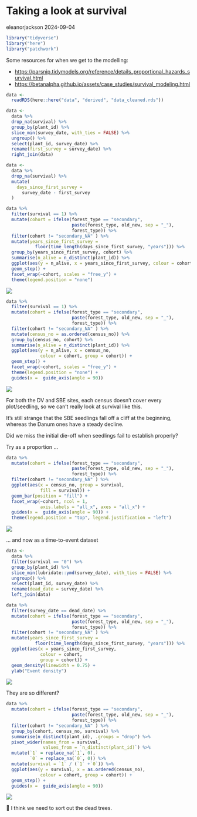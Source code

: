 # Taking a look at survival
eleanorjackson
2024-09-04

``` r
library("tidyverse")
library("here")
library("patchwork")
```

Some resources for when we get to the modelling:

- https://parsnip.tidymodels.org/reference/details_proportional_hazards_survival.html
- https://betanalpha.github.io/assets/case_studies/survival_modeling.html

``` r
data <- 
  readRDS(here::here("data", "derived", "data_cleaned.rds"))
```

``` r
data <- 
  data %>% 
  drop_na(survival) %>% 
  group_by(plant_id) %>%
  slice_min(survey_date, with_ties = FALSE) %>%
  ungroup() %>% 
  select(plant_id, survey_date) %>%
  rename(first_survey = survey_date) %>% 
  right_join(data) 
```

``` r
data <-
  data %>% 
  drop_na(survival) %>%
  mutate(
    days_since_first_survey =
      survey_date - first_survey
  ) 
```

``` r
data %>% 
  filter(survival == 1) %>% 
  mutate(cohort = ifelse(forest_type == "secondary",
                         paste(forest_type, old_new, sep = "_"),
                         forest_type)) %>% 
  filter(cohort != "secondary_NA" ) %>% 
  mutate(years_since_first_survey = 
           floor(time_length(days_since_first_survey, "years"))) %>% 
  group_by(years_since_first_survey, cohort) %>% 
  summarise(n_alive = n_distinct(plant_id)) %>% 
  ggplot(aes(y = n_alive, x = years_since_first_survey, colour = cohort)) +
  geom_step() +
  facet_wrap(~cohort, scales = "free_y") +
  theme(legend.position = "none")
```

![](figures/2024-09-04_explore-survival/unnamed-chunk-4-1.png)

``` r
data %>% 
  filter(survival == 1) %>%
  mutate(cohort = ifelse(forest_type == "secondary",
                         paste(forest_type, old_new, sep = "_"),
                         forest_type)) %>% 
  filter(cohort != "secondary_NA" ) %>%
  mutate(census_no = as.ordered(census_no)) %>% 
  group_by(census_no, cohort) %>% 
  summarise(n_alive = n_distinct(plant_id)) %>% 
  ggplot(aes(y = n_alive, x = census_no, 
             colour = cohort, group = cohort)) +
  geom_step() +
  facet_wrap(~cohort, scales = "free_y") +
  theme(legend.position = "none") +
  guides(x =  guide_axis(angle = 90))
```

![](figures/2024-09-04_explore-survival/unnamed-chunk-5-1.png)

For both the DV and SBE sites, each census doesn’t cover every
plot/seedling, so we can’t really look at survival like this.

It’s still strange that the SBE seedlings fall off a cliff at the
beginning, whereas the Danum ones have a steady decline.

Did we miss the initial die-off when seedlings fail to establish
properly?

Try as a proportion …

``` r
data %>% 
  mutate(cohort = ifelse(forest_type == "secondary",
                         paste(forest_type, old_new, sep = "_"),
                         forest_type)) %>% 
  filter(cohort != "secondary_NA" ) %>% 
  ggplot(aes(x = census_no, group = survival, 
             fill = survival)) +
  geom_bar(position = "fill") +
  facet_wrap(~cohort, ncol = 1,
             axis.labels = "all_x", axes = "all_x") +
  guides(x =  guide_axis(angle = 90)) +
  theme(legend.position = "top", legend.justification = "left") 
```

![](figures/2024-09-04_explore-survival/unnamed-chunk-6-1.png)

… and now as a time-to-event dataset

``` r
data <-
  data %>%
  filter(survival == "0") %>%
  group_by(plant_id) %>%
  slice_min(lubridate::ymd(survey_date), with_ties = FALSE) %>%
  ungroup() %>% 
  select(plant_id, survey_date) %>%
  rename(dead_date = survey_date) %>% 
  left_join(data)
```

``` r
data %>% 
  filter(survey_date == dead_date) %>% 
  mutate(cohort = ifelse(forest_type == "secondary",
                         paste(forest_type, old_new, sep = "_"),
                         forest_type)) %>% 
  filter(cohort != "secondary_NA" ) %>% 
  mutate(years_since_first_survey = 
           floor(time_length(days_since_first_survey, "years"))) %>% 
  ggplot(aes(x = years_since_first_survey, 
             colour = cohort,
             group = cohort)) +
  geom_density(linewidth = 0.75) +
  ylab("Event density")
```

![](figures/2024-09-04_explore-survival/unnamed-chunk-8-1.png)

They are so different?

``` r
data %>% 
  mutate(cohort = ifelse(forest_type == "secondary",
                         paste(forest_type, old_new, sep = "_"),
                         forest_type)) %>% 
  filter(cohort != "secondary_NA" ) %>% 
  group_by(cohort, census_no, survival) %>% 
  summarise(n_distinct(plant_id), .groups = "drop") %>% 
  pivot_wider(names_from = survival, 
              values_from = `n_distinct(plant_id)`) %>% 
  mutate(`1` = replace_na(`1`, 0),
         `0` = replace_na(`0`, 0)) %>% 
  mutate(survival = `1` / (`1` +`0`)) %>% 
  ggplot(aes(y = survival, x = as.ordered(census_no), 
             colour = cohort, group = cohort)) +
  geom_step() +
  guides(x =  guide_axis(angle = 90))
```

![](figures/2024-09-04_explore-survival/unnamed-chunk-9-1.png)

:grimacing: I think we need to sort out the dead trees.
